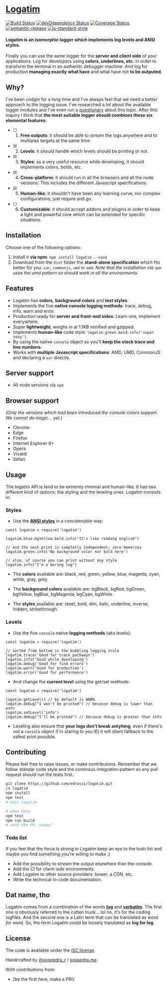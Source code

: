 # [Logatim](http://edravis.github.io/logatim/)

[![Build Status](https://travis-ci.org/edravis/logatim.svg?branch=master)](https://travis-ci.org/edravis/logatim)
[![devDependency Status](https://david-dm.org/edravis/logatim/dev-status.svg)](https://david-dm.org/edravis/logatim#info=devDependencies)
[![Coverage Status](https://coveralls.io/repos/edravis/logatim/badge.svg?branch=master&service=github)](https://coveralls.io/github/edravis/logatim?branch=master)
[![semantic-release](https://img.shields.io/badge/%20%20%F0%9F%93%A6%F0%9F%9A%80-semantic--release-e10079.svg)](https://github.com/semantic-release/semantic-release)
[![js-standard-style](https://img.shields.io/badge/code%20style-standard-brightgreen.svg)](http://standardjs.com/)


#### Logatim is an isomorphic logger which implements log levels and ANSI styles.


Finally you can use the same logger for the **server and client side** of your applications. Log for developers using **colors, underlines, etc.** in order to transform the terminal in an authenitc debugger machine. And log for production **managing exactly what have** and what have not **to be outputed**.

## Why?
I've been codgin for a long time and I've always feel that we need a better approach to the logging issue. I've researched a lot about the available logger modules and I've even run a [questionary](https://docs.google.com/forms/d/10cZEXVc7aA29JBjoJFsTnTd8tf-RxrwlgusZrg9HW90) about this topic. After this inquiry I think that **the most suitable logger should combines these six elemental features**:

- [ ] 1. **Free outputs**: it should be able to stream the logs anywhere and to multiples targets at the same time.
- [x] 2. **Levels**: it should handle which levels should be printing or not.
- [x] 3. **Styles**: as a very useful resource while developing, it should implements colors, bolds, etc.
- [x] 4. **Cross-platform**: it should run in all the browsers and all the node versions. This includes the different Javascript specifications.
- [x] 5. **Human-like**: it shouldn't have been any learning curve, nor complex configurations; just require and go.
- [ ] 6. **Customizable**: it should accept addons and plugins in order to keep a light and powerful core which can be extended for specific situations.

## Installation

Choose one of the following options:

1. Install it **via npm**: `npm install logatim --save`
2. Download from the `dist` folder the **stand-alone specification** which fits better for you: `var`, `commonjs`, `umd` or `amd`. *Note that the installation via `npm` uses the umd pattern so should work in all the environments.*


## Features

* Logatim has **colors**, **background colors** and **text styles**.
* Implements the five **native console logging methods**: trace, debug, info, warn and error.
* Production ready for **server and front-end sides**. Learn one, implement everywhere.
* Super **lightweight**, weighs in at 1.1KB minified and gzipped.
* Implements **human-like** code style: `logatim.green.bold.info('super sexy')`
* By using the native `console` object so you'll **keep the stack trace and line numbers**.
* Works with **multiple Javascript specifications**: AMD, UMD, CommonJS and declaring a `var` directly.


## Server support
* All node versions via `npm`

## Browser support
*(Only the versions which had been introduced the console colors support. We cannot do magic... yet.)*

* Chrome
* Edge
* Firefox 
* Internet Explorer 8+
* Opera
* Vivaldi
* Safari


## Usage
The logatim API is tend to be extremly minimal and human-like. It has two different kind of options: the styling and the leveling ones. Logatim consists in:

### Styles

* Use the **[ANSI styles](https://en.wikipedia.org/wiki/ANSI_escape_code)** in a concatenable way:

```es6
const logatim = require('logatim')

logatim.blue.bgYellow.bold.info("It's like reading english")

// and the next print is completly independent; zero memories
logatim.green.info('No background color nor bold here')

// also, of course you can print without any style
logatim.info("I'm a boring log")

```

* The **colors** available are: black, red, green, yellow, blue, magenta, cyan, white, gray, grey.

* The **background colors** available are: bgBlack, bgRed, bgGreen, bgYellow, bgBlue, bgMagenta, bgCyan, bgWhite.

* The **styles** available are: reset, bold, dim, italic, underline, inverse, hidden, strikethrough.

### Levels
* Use the five `console` native **logging methods** (aka levels):
```es6
const logatim = require('logatim')

// sorted from bottom in the bubbling logging scale
logatim.trace('Good for track pathways')
logatim.info('Good while developing')
logatim.debug('Good for find errors')
logatim.warn('Good for production')
logatim.error('Good for performance')
```
* And change the **current level** using the get/set methods:
```es6
const logatim = require('logatim')

logatim.getLevel() // by default is WARN
logatim.debug("I won't be printed") // because debug is lower than warn
logatim.setLevel('info')
logatim.debug("I'll be printed") // because debug is greater than info
```

* Leveling also ensure that **your logs don't break antyhing**, even if there's not a `console` object (I'm staring to you IE) it will slient fallback to the safest print possible.


## Contributing

Please feel free to raise issues, or make contributions. Remember that we follow standar code style and the continous integration pattern so any pull request should run the tests first.

```bash
git clone https://github.com/edravis/logatim.git
cd logatim
npm install
npm test
# edit logatim

# when done
npm test
npm run build
# send the PR, yaaay!
```

### Todo list

If you feel that the force is strong in Logatim keep an eye to the todo list and maybe you find something you're willing to make ;)

* Add the possibility to stream the output elsewhere than the console.
* Add the CI for client-side environments.
* Add Logatim to other source providers: bower, a CDN, etc.
* Write the technical in-code documentation.

## Dat name, tho
Logatim comes from a combination of the words **[log](https://en.wikipedia.org/wiki/Logfile)** and **[verbatim](https://en.wiktionary.org/wiki/verbatim)**. The first one is obviously referred to the cutten trunk... lol no, it's for the coding logfiles. And the second one is a Latin term that can be translated as *word for word*. So, the term Logatim could be loosely translated as **log for log**.

## License
The code is available under the [ISC license](LICENSE.txt).

Handcrafted by [@sospedra\_r](http://twitter.com/sospedra\_r) / [sospedra.me](http://sospedra.me).

With contributions from:
* [be the first here, make a PR!]
